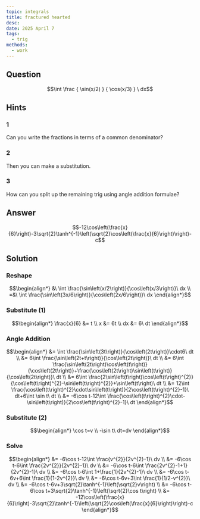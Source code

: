 ```yaml
---
topic: integrals
title: fractured hearted
desc: 
date: 2025 April 7
tags:
  - trig
methods:
  - work
---
```



## Question
```math
\int
  \frac
    { \sin(x/2) }
    { \cos(x/3) }
\ dx
```


## Hints

### 1
Can you write the fractions in terms of a common denominator?

### 2
Then you can make a substitution.

### 3
How can you split up the remaining trig using angle addition formulae?


## Answer
```math
-12\cos\left(\frac{x}{6}\right)-3\sqrt{2}\tanh^{-1}\left(\sqrt{2}\cos\left(\frac{x}{6}\right)\right)-c
```


## Solution

### Reshape
```math
\begin{align*}
  &\ \int \frac{\sin\left(x/2\right)}{\cos\left(x/3\right)}\ dx
  \\ =&\ \int \frac{\sin\left(3x/6\right)}{\cos\left(2x/6\right)}\ dx
\end{align*}
```

### Substitute (1)
```math
\begin{align*}
  \frac{x}{6} &= t
  \\ x &= 6t
  \\ dx &= 6\ dt
\end{align*}
```

### Angle Addition
```math
\begin{align*}
  &= \int \frac{\sin\left(3t\right)}{\cos\left(2t\right)}\cdot6\ dt
  \\ &= 6\int \frac{\sin\left(2t+t\right)}{\cos\left(2t\right)}\ dt
  \\ &= 6\int \frac{\sin\left(2t\right)\cos\left(t\right)}{\cos\left(2t\right)}+\frac{\cos\left(2t\right)\sin\left(t\right)}{\cos\left(2t\right)}\ dt
  \\ &= 6\int \frac{2\sin\left(t\right)\cos\left(t\right)^{2}}{\cos\left(t\right)^{2}-\sin\left(t\right)^{2}}+\sin\left(t\right)\ dt
  \\ &= 12\int \frac{\cos\left(t\right)^{2}\cdot\sin\left(t\right)}{2\cos\left(t\right)^{2}-1}\ dt+6\int \sin t\ dt
  \\ &= -6\cos t-12\int \frac{\cos\left(t\right)^{2}\cdot-\sin\left(t\right)}{2\cos\left(t\right)^{2}-1}\ dt
\end{align*}
```

### Substitute (2)
```math
\begin{align*}
  \cos t=v
  \\ -\sin t\ dt=dv
\end{align*}
```

### Solve
```math
\begin{align*}
  &= -6\cos t-12\int \frac{v^{2}}{2v^{2}-1}\ dv
  \\ &= -6\cos t-6\int \frac{2v^{2}}{2v^{2}-1}\ dv
  \\ &= -6\cos t-6\int \frac{2v^{2}-1+1}{2v^{2}-1}\ dv
  \\ &= -6\cos t-6\int 1+\frac{1}{2v^{2}-1}\ dv
  \\ &= -6\cos t-6v+6\int \frac{1}{1-2v^{2}}\ dv
  \\ &= -6\cos t-6v+3\int \frac{1}{1/2-v^{2}}\ dv
  \\ &= -6\cos t-6v+3\sqrt{2}\tanh^{-1}\left(\sqrt{2}v\right)
  \\ &= -6\cos t-6\cos t+3\sqrt{2}\tanh^{-1}\left(\sqrt{2}\cos t\right)
  \\ &= -12\cos\left(\frac{x}{6}\right)-3\sqrt{2}\tanh^{-1}\left(\sqrt{2}\cos\left(\frac{x}{6}\right)\right)-c
\end{align*}
```

